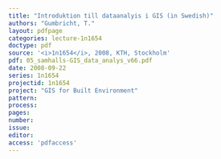 ```yaml
---
title: "Introduktion till dataanalyis i GIS (in Swedish)"
authors: "Gumbricht, T."
layout: pdfpage
categories: lecture-1n1654
doctype: pdf
source: '<i>1n1654</i>, 2008, KTH, Stockholm'
pdf: 05_samhalls-GIS_data_analys_v66.pdf
date: 2008-09-22
series: 1n1654
projectid: 1n1654
project: "GIS for Built Environment"
pattern:
process:
pages:
number:
issue:
editor:
access: 'pdfaccess'
---
```

